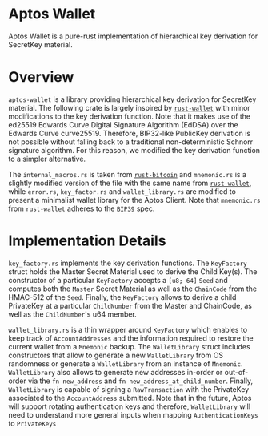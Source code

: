 # Aptos Wallet

Aptos Wallet is a pure-rust implementation of hierarchical key derivation for SecretKey material.

# Overview

`aptos-wallet` is a library providing hierarchical key derivation for SecretKey material. The following crate is largely inspired by [`rust-wallet`](https://github.com/rust-bitcoin/rust-wallet) with minor modifications to the key derivation function. Note that it makes use of the ed25519 Edwards Curve Digital Signature Algorithm (EdDSA) over the Edwards Curve curve25519. Therefore, BIP32-like PublicKey derivation is not possible without falling back to a traditional non-deterministic Schnorr signature algorithm. For this reason, we modified the key derivation function to a simpler alternative.

The `internal_macros.rs` is taken from [`rust-bitcoin`](https://github.com/rust-bitcoin/rust-bitcoin/blob/master/src/internal_macros.rs)  and `mnemonic.rs` is a slightly modified version of the file with the same name from [`rust-wallet`](https://github.com/rust-bitcoin/rust-wallet/blob/master/src/mnemonic.rs), while `error.rs`, `key_factor.rs` and `wallet_library.rs` are modified to present a minimalist wallet library for the Aptos Client. Note that `mnemonic.rs` from `rust-wallet` adheres to the [`BIP39`](https://github.com/bitcoin/bips/blob/master/bip-0039.mediawiki) spec.

# Implementation Details

`key_factory.rs` implements the key derivation functions. The `KeyFactory` struct holds the Master Secret Material used to derive the Child Key(s). The constructor of a particular `KeyFactory` accepts a `[u8; 64]` `Seed` and computes both the `Master` Secret Material as well as the `ChainCode` from the HMAC-512 of the `Seed`. Finally, the `KeyFactory` allows to derive a child PrivateKey at a particular `ChildNumber` from the Master and ChainCode, as well as the `ChildNumber`'s u64 member.

`wallet_library.rs` is a thin wrapper around `KeyFactory` which enables to keep track of `AccountAddresses` and the information required to restore the current wallet from a `Mnemonic` backup. The `WalletLibrary` struct includes constructors that allow to generate a new `WalletLibrary` from OS randomness or generate a `WalletLibrary` from an instance of `Mnemonic`. `WalletLibrary` also allows to generate new addresses in-order or out-of-order via the `fn new_address` and `fn new_address_at_child_number`. Finally, `WalletLibrary` is capable of signing a `RawTransaction` with the PrivateKey associated to the `AccountAddress` submitted. Note that in the future, Aptos will support rotating authentication keys and therefore, `WalletLibrary` will need to understand more general inputs when mapping `AuthenticationKeys` to `PrivateKeys`
